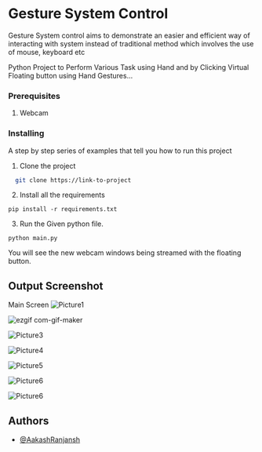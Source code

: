 # Gesture System Control
Gesture System control aims to demonstrate an easier and efficient way of interacting with system instead of traditional method which involves the use of mouse, keyboard etc

Python Project to Perform Various Task using Hand and by Clicking Virtual
Floating button using Hand Gestures...

### Prerequisites

1. Webcam

### Installing

A step by step series of examples that tell you how to run this project

1. Clone the project

```bash
  git clone https://link-to-project
```

2. Install all the requirements

```
pip install -r requirements.txt
```

3. Run the Given python file.
```
python main.py
```

You will see the new webcam windows being streamed with the floating button.

## Output Screenshot

Main Screen
![Picture1](https://user-images.githubusercontent.com/60313003/186094788-b5c47531-eabd-4ff6-a7d5-2a2116fae8e6.png)

![ezgif com-gif-maker](https://user-images.githubusercontent.com/60313003/186093236-9a62b586-be8e-4b00-ae5e-6507f68bac8c.gif)

![Picture3](https://user-images.githubusercontent.com/60313003/186094875-52633b09-3491-4ded-a839-e704847acb98.png)

![Picture4](https://user-images.githubusercontent.com/60313003/186094924-94c6fc18-222c-44d5-8db4-6c9a2a916b48.png)

![Picture5](https://user-images.githubusercontent.com/60313003/186094963-098c534b-cbf9-4143-be30-e68d13bd0514.png)

![Picture6](https://user-images.githubusercontent.com/60313003/186095043-07881446-09d1-4322-8d0d-caa1dc999fd5.png)

![Picture6](https://user-images.githubusercontent.com/60313003/186095071-ecbe9f30-f85f-4745-a12c-49fa1efcab04.jpg)

## Authors

- [@AakashRanjansh](https://github.com/AakashRanjansh)

